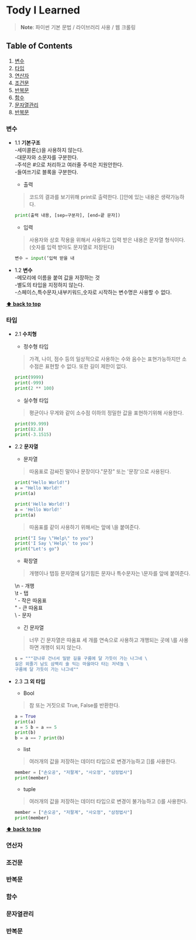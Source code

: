 # Tody I Learned

> **Note**: 파이썬 기본 문법 / 라이브러리 사용 / 웹 크롤링


## Table of Contents

  1. [변수](#변수)
  1. [타입](#타입)
  1. [연산자](#연산자)
  1. [조건문](#조건문)
  1. [반복문](#반복문)
  1. [함수](#함수)
  1. [문자열관리](#문자열관리)
  1. [반복문](#반복문)  


### 변수
  - 1.1 **기본구조**\
    -세미콜론(;)을 사용하지 않는다.\
    -대문자와 소문자를 구분한다.\
    -주석은 #으로 처리하고 여러줄 주석은 지원안한다.\
    -들여쓰기로 블록을 구분한다.

    - 출력
    >  코드의 결과를 보기위해 print로 출력한다. []안에 있는 내용은 생략가능하다.
    ```python
    print(출력 내용, [sep=구분자], [end=끝 문자])
    ```
  
    - 입력
    > 사용자와 상호 작용을 위해서 사용하고 입력 받은 내용은 문자열 형식이다.(숫자를 입력 받아도 문자열로 저장된다)
    ```python
    변수 = input(‘입력 받을 내
    ```
    
  - 1.2 **변수**\
    -메모리에 이름을 붙여 값을 저장하는 것\
    -별도의 타입을 지정하지 않는다.\
    -스페이스,특수문자,내부키워드,숫자로 시작하는 변수명은 사용할 수 없다.
    
**[⬆ back to top](#table-of-contents)**

### 타입
  - 2.1 **수치형**
  
    - 정수형 타입
    > 가격, 나이, 점수 등의 일상적으로 사용하는 수와 음수는 표현가능하지만 소수점은 표현할 수 없다. 또한 길이 제한이 없다.
    ```python
    print(9999) 
    print(-999)
    print(2 ** 100)
    ```
    - 실수형 타입
    > 평균이나 무게와 같이 소수점 이하의 정밀한 값을 표현하기위해 사용한다.
    ```python
    print(99.999) 
    print(82.8)
    print(-3.1515)
    ```
  - 2.2 **문자열**

    - 문자열
    > 따옴표로 감싸진 말이나 문장이다."문장" 또는 '문장'으로 사용된다.
    ```python
    print("Hello World!")
    a = "Hello World!" 
    print(a)
    
    print('Hello World!') 
    a = 'Hello World!' 
    print(a)
    ```

    > 따옴표를 같이 사용하기 위해서는 앞에 \을 붙여준다.
    ```python
    print("I Say \"Help\" to you") 
    print('I Say \'Help\' to you')
    print("Let's go")
    ```
    
    - 확장열
    > 개행이나 탭등 문자열에 담기힘든 문자나 특수문자는 \문자를 앞에 붙여준다.
    
    \n - 개행\
    \t - 탭\
    \' - 작은 따옴표\
    \" - 큰 따옴표\
    \\ - 문자
    
    - 긴 문자열
    > 너무 긴 문자열은 따옴표 세 개를 연속으로 사용하고 개행되는 곳에 \를 사용하면 개행이 되지 않는다.
    ```python
    s = """강나루 건너서 밀받 길을 구름에 달 가듯이 가는 나그네 \ 
    길은 외줄기 남도 삼백리 술 익는 마을마다 타는 저녁놀 \ 
    구름에 달 가듯이 가는 나그네""
    ```
  - 2.3 **그 외 타입**

    - Bool
    > 참 또는 거짓으로 True, False를 반환한다.
    ```python
    a = True 
    print(a)  
    a = 5 b = a == 5 
    print(b)
    b = a == 7 print(b)
    ```
    - list
    > 여러개의 값을 저장하는 데이터 타입으로 변경가능하고 []를 사용한다.
    ```python
    member = ["손오공", "저팔계", "사오정", "삼정법사"] 
    print(member)
    ```
    - tuple
    > 여러개의 값을 저장하는 데이터 타입으로 변경이 불가능하고 ()를 사용한다.
    ```python
    member = ["손오공", "저팔계", "사오정", "삼정법사"] 
    print(member)
    ```
    
**[⬆ back to top](#table-of-contents)**

### 연산자

### 조건문
### 반복문
### 함수
### 문자열관리
### 반복문


